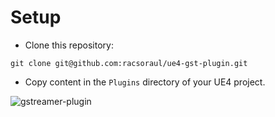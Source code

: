 # Setup

- Clone this repository:
```
git clone git@github.com:racsoraul/ue4-gst-plugin.git
```
- Copy content in the `Plugins` directory of your UE4 project.

![gstreamer-plugin](docs/media/consume_stream.gif)